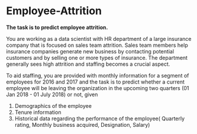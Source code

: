 # Employee-Attrition
**The task is to predict employee attrition.**        

You are working as a data scientist with HR department of a large insurance company that is focused on sales team attrition. 
Sales team members help insurance companies generate new business by contacting potential customers and by selling one or more types of insurance.
The department generally sees high attrition and staffing becomes a crucial aspect.

To aid staffing, you are provided with monthly information for a segment of employees for 2016 and 2017 and 
the task is to predict whether a current employee will be leaving the organization in the upcoming two quarters (01 Jan 2018 - 01 July 2018) or not, given

1. Demographics of the employee
2. Tenure information
3. Historical data regarding the performance of the employee( Quarterly rating, Monthly business acquired, Designation, Salary)

